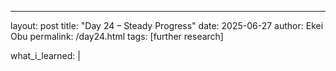 
---
layout: post
title: "Day 24 –  Steady Progress"
date: 2025-06-27
author: Ekei Obu 
permalink: /day24.html
tags: [further research]

what_i_learned: |
